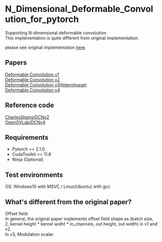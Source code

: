 # N_Dimensional_Deformable_Convolution_for_pytorch
Supporting N-dimensional deformable convolution    
This implementation is quite different from original implementation.   
   
please see original implementation [here](https://github.com/msracver/Deformable-ConvNets).   

## Papers   
[Deformable Convolution v1](https://arxiv.org/abs/1703.06211)   
[Deformable Convolution v2](https://arxiv.org/abs/1811.11168)   
[Deformable Convolution v3(InternImage)](https://arxiv.org/abs/2211.05778)   
[Deformable Convolution v4](https://arxiv.org/abs/2401.06197)   

## Reference code   
[CharlesShang/DCNv2](https://github.com/CharlesShang/DCNv2)   
[OpenGVLab/DCNv4](https://github.com/OpenGVLab/DCNv4)   

## Requirements   
- Pytorch >= 2.1.0
- CudaToolkit >= 11.8
- Ninja (Optional)
   
## Test environments   
OS: Windows10 with MSVC / Linux(Ubuntu) with gcc   
   
## What's different from the original paper?   
Offset field:   
In general, the original paper implements offset field shape as (batch size, 2, kernel height * kernel widht * in_channels, out height, out width) in v1 and v2.  
In v3, 
Modulation scalar:   
